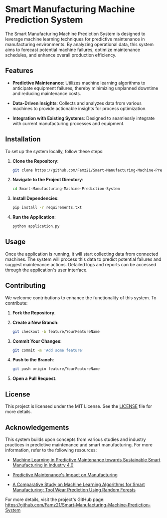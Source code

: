 # Smart Manufacturing Machine Prediction System

The Smart Manufacturing Machine Prediction System is designed to leverage machine learning techniques for predictive maintenance in manufacturing environments. By analyzing operational data, this system aims to forecast potential machine failures, optimize maintenance schedules, and enhance overall production efficiency.

## Features

- **Predictive Maintenance**: Utilizes machine learning algorithms to anticipate equipment failures, thereby minimizing unplanned downtime and reducing maintenance costs.

- **Data-Driven Insights**: Collects and analyzes data from various machines to provide actionable insights for process optimization.

- **Integration with Existing Systems**: Designed to seamlessly integrate with current manufacturing processes and equipment.

## Installation

To set up the system locally, follow these steps:

1. **Clone the Repository**:

   ```bash
   git clone https://github.com/Famz21/Smart-Manufacturing-Machine-Prediction-System.git
   ```


2. **Navigate to the Project Directory**:

   ```bash
   cd Smart-Manufacturing-Machine-Prediction-System
   ```


3. **Install Dependencies**:

   ```bash
   pip install -r requirements.txt
   ```


4. **Run the Application**:

   ```bash
   python application.py
   ```


## Usage

Once the application is running, it will start collecting data from connected machines. The system will process this data to predict potential failures and suggest maintenance actions. Detailed logs and reports can be accessed through the application's user interface.

## Contributing

We welcome contributions to enhance the functionality of this system. To contribute:

1. **Fork the Repository**.

2. **Create a New Branch**:

   ```bash
   git checkout -b feature/YourFeatureName
   ```


3. **Commit Your Changes**:

   ```bash
   git commit -m 'Add some feature'
   ```


4. **Push to the Branch**:

   ```bash
   git push origin feature/YourFeatureName
   ```


5. **Open a Pull Request**.

## License

This project is licensed under the MIT License. See the [LICENSE](LICENSE) file for more details.

## Acknowledgements

This system builds upon concepts from various studies and industry practices in predictive maintenance and smart manufacturing. For more information, refer to the following resources:

- [Machine Learning in Predictive Maintenance towards Sustainable Smart Manufacturing in Industry 4.0](https://www.mdpi.com/2071-1050/12/19/8211)

- [Predictive Maintenance's Impact on Manufacturing](https://www.machinemetrics.com/blog/the-impact-of-predictive-maintenance-on-manufacturing)

- [A Comparative Study on Machine Learning Algorithms for Smart Manufacturing: Tool Wear Prediction Using Random Forests](https://asmedigitalcollection.asme.org/manufacturingscience/article/139/7/071018/454654/A-Comparative-Study-on-Machine-Learning-Algorithms)

For more details, visit the project's GitHub page: https://github.com/Famz21/Smart-Manufacturing-Machine-Prediction-System 